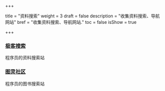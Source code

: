 +++

title = "资料搜索"
weight = 3
draft = false
description = "收集资料搜索、导航网站"
bref = "收集资料搜索、导航网站."
toc = false
isShow = true

+++

### <font color=#3998e2>[极客搜索](https://s.geekbang.org/)</font>
程序员的资料搜索站

### <font color=#3998e2>[图灵社区](http://www.ituring.com.cn/)</font>
程序员的图书搜索站